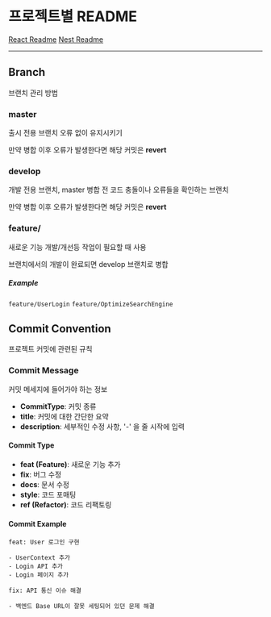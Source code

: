 # 프로젝트별 README

[React Readme](https://github.com/DY-MAKE/WithMe/client/README.md)
[Nest Readme](https://github.com/DY-MAKE/WithMe/server/README.md)

---

## Branch

브랜치 관리 방법

### master

출시 전용 브랜치
오류 없이 유지시키기

만약 병합 이후 오류가 발생한다면 해당 커밋은 **revert**

### develop

개발 전용 브랜치, master 병합 전 코드 충돌이나 오류들을 확인하는 브랜치

만약 병합 이후 오류가 발생한다면 해당 커밋은 **revert**

### feature/

새로운 기능 개발/개선등 작업이 필요할 때 사용

브랜치에서의 개발이 완료되면 develop 브랜치로 병합

##### Example

`feature/UserLogin`
`feature/OptimizeSearchEngine`

## Commit Convention

프로젝트 커밋에 관련된 규칙

### Commit Message

커밋 메세지에 들어가야 하는 정보

- **CommitType**: 커밋 종류
- **title**: 커밋에 대한 간단한 요약
- **description**: 세부적인 수정 사항, '-' 을 줄 시작에 입력

#### Commit Type

- **feat (Feature)**: 새로운 기능 추가
- **fix**: 버그 수정
- **docs**: 문서 수정
- **style**: 코드 포매팅
- **ref (Refactor)**: 코드 리팩토링

#### Commit Example

```
feat: User 로그인 구현

- UserContext 추가
- Login API 추가
- Login 페이지 추가
```

```
fix: API 통신 이슈 해결

- 백엔드 Base URL이 잘못 세팅되어 있던 문제 해결
```
